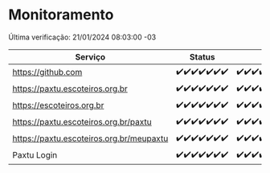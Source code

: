 # Monitoramento

Última verificação: 21/01/2024 08:03:00 -03

|Serviço|Status|Últimas 24h|
|---|---|---|
|https://github.com|<span title="2024-01-14: OK=24">✔️</span><span title="2024-01-15: OK=24">✔️</span><span title="2024-01-16: OK=24">✔️</span><span title="2024-01-17: OK=24">✔️</span><span title="2024-01-18: OK=24">✔️</span><span title="2024-01-19: OK=24">✔️</span><span title="2024-01-20: OK=11">✔️</span>|<span title="20/01/2024 08:03:00 -03 : 200">✔️</span><span title="20/01/2024 09:10:00 -03 : 200">✔️</span><span title="20/01/2024 10:06:00 -03 : 200">✔️</span><span title="20/01/2024 11:03:00 -03 : 200">✔️</span><span title="20/01/2024 12:04:00 -03 : 200">✔️</span><span title="20/01/2024 13:06:00 -03 : 200">✔️</span><span title="20/01/2024 14:04:00 -03 : 200">✔️</span><span title="20/01/2024 15:07:00 -03 : 200">✔️</span><span title="20/01/2024 16:03:00 -03 : 200">✔️</span><span title="20/01/2024 17:06:00 -03 : 200">✔️</span><span title="20/01/2024 18:03:00 -03 : 200">✔️</span><span title="20/01/2024 19:04:00 -03 : 200">✔️</span><span title="20/01/2024 20:06:00 -03 : 200">✔️</span><span title="20/01/2024 21:35:00 -03 : 200">✔️</span><span title="20/01/2024 22:55:00 -03 : 200">✔️</span><span title="20/01/2024 23:26:00 -03 : 200">✔️</span><span title="21/01/2024 00:07:00 -03 : 200">✔️</span><span title="21/01/2024 01:07:00 -03 : 200">✔️</span><span title="21/01/2024 02:40:00 -03 : 200">✔️</span><span title="21/01/2024 03:08:00 -03 : 200">✔️</span><span title="21/01/2024 04:05:00 -03 : 200">✔️</span><span title="21/01/2024 05:07:00 -03 : 200">✔️</span><span title="21/01/2024 06:06:00 -03 : 200">✔️</span><span title="21/01/2024 07:06:00 -03 : 200">✔️</span><span title="21/01/2024 08:03:00 -03 : 200">✔️</span>|
|https://paxtu.escoteiros.org.br|<span title="2024-01-14: OK=24">✔️</span><span title="2024-01-15: OK=24">✔️</span><span title="2024-01-16: OK=24">✔️</span><span title="2024-01-17: OK=24">✔️</span><span title="2024-01-18: OK=24">✔️</span><span title="2024-01-19: OK=24">✔️</span><span title="2024-01-20: OK=11">✔️</span>|<span title="20/01/2024 08:03:00 -03 : 200">✔️</span><span title="20/01/2024 09:10:00 -03 : 200">✔️</span><span title="20/01/2024 10:06:00 -03 : 200">✔️</span><span title="20/01/2024 11:03:00 -03 : 200">✔️</span><span title="20/01/2024 12:04:00 -03 : 200">✔️</span><span title="20/01/2024 13:06:00 -03 : 200">✔️</span><span title="20/01/2024 14:04:00 -03 : 200">✔️</span><span title="20/01/2024 15:07:00 -03 : 200">✔️</span><span title="20/01/2024 16:03:00 -03 : 200">✔️</span><span title="20/01/2024 17:06:00 -03 : 200">✔️</span><span title="20/01/2024 18:03:00 -03 : 200">✔️</span><span title="20/01/2024 19:04:00 -03 : 200">✔️</span><span title="20/01/2024 20:06:00 -03 : 200">✔️</span><span title="20/01/2024 21:35:00 -03 : 200">✔️</span><span title="20/01/2024 22:55:00 -03 : 200">✔️</span><span title="20/01/2024 23:26:00 -03 : 200">✔️</span><span title="21/01/2024 00:07:00 -03 : 200">✔️</span><span title="21/01/2024 01:07:00 -03 : 200">✔️</span><span title="21/01/2024 02:40:00 -03 : 200">✔️</span><span title="21/01/2024 03:08:00 -03 : 200">✔️</span><span title="21/01/2024 04:05:00 -03 : 200">✔️</span><span title="21/01/2024 05:07:00 -03 : 200">✔️</span><span title="21/01/2024 06:06:00 -03 : 200">✔️</span><span title="21/01/2024 07:06:00 -03 : 200">✔️</span><span title="21/01/2024 08:03:00 -03 : 200">✔️</span>|
|https://escoteiros.org.br|<span title="2024-01-14: OK=24">✔️</span><span title="2024-01-15: OK=24">✔️</span><span title="2024-01-16: OK=24">✔️</span><span title="2024-01-17: OK=24">✔️</span><span title="2024-01-18: OK=24">✔️</span><span title="2024-01-19: OK=24">✔️</span><span title="2024-01-20: OK=11">✔️</span>|<span title="20/01/2024 08:03:00 -03 : 200">✔️</span><span title="20/01/2024 09:10:00 -03 : 200">✔️</span><span title="20/01/2024 10:06:00 -03 : 200">✔️</span><span title="20/01/2024 11:03:00 -03 : 200">✔️</span><span title="20/01/2024 12:04:00 -03 : 200">✔️</span><span title="20/01/2024 13:06:00 -03 : 200">✔️</span><span title="20/01/2024 14:04:00 -03 : 200">✔️</span><span title="20/01/2024 15:07:00 -03 : 200">✔️</span><span title="20/01/2024 16:03:00 -03 : 200">✔️</span><span title="20/01/2024 17:06:00 -03 : 200">✔️</span><span title="20/01/2024 18:04:00 -03 : 200">✔️</span><span title="20/01/2024 19:04:00 -03 : 200">✔️</span><span title="20/01/2024 20:06:00 -03 : 200">✔️</span><span title="20/01/2024 21:35:00 -03 : 200">✔️</span><span title="20/01/2024 22:55:00 -03 : 200">✔️</span><span title="20/01/2024 23:26:00 -03 : 200">✔️</span><span title="21/01/2024 00:07:00 -03 : 200">✔️</span><span title="21/01/2024 01:07:00 -03 : 200">✔️</span><span title="21/01/2024 02:40:00 -03 : 200">✔️</span><span title="21/01/2024 03:08:00 -03 : 200">✔️</span><span title="21/01/2024 04:05:00 -03 : 200">✔️</span><span title="21/01/2024 05:07:00 -03 : 200">✔️</span><span title="21/01/2024 06:06:00 -03 : 200">✔️</span><span title="21/01/2024 07:06:00 -03 : 200">✔️</span><span title="21/01/2024 08:03:00 -03 : 200">✔️</span>|
|https://paxtu.escoteiros.org.br/paxtu|<span title="2024-01-14: OK=24">✔️</span><span title="2024-01-15: OK=24">✔️</span><span title="2024-01-16: OK=24">✔️</span><span title="2024-01-17: OK=24">✔️</span><span title="2024-01-18: OK=24">✔️</span><span title="2024-01-19: OK=24">✔️</span><span title="2024-01-20: OK=11">✔️</span>|<span title="20/01/2024 08:03:00 -03 : 200">✔️</span><span title="20/01/2024 09:10:00 -03 : 200">✔️</span><span title="20/01/2024 10:06:00 -03 : 200">✔️</span><span title="20/01/2024 11:03:00 -03 : 200">✔️</span><span title="20/01/2024 12:04:00 -03 : 200">✔️</span><span title="20/01/2024 13:06:00 -03 : 200">✔️</span><span title="20/01/2024 14:04:00 -03 : 200">✔️</span><span title="20/01/2024 15:07:00 -03 : 200">✔️</span><span title="20/01/2024 16:03:00 -03 : 200">✔️</span><span title="20/01/2024 17:06:00 -03 : 200">✔️</span><span title="20/01/2024 18:04:00 -03 : 200">✔️</span><span title="20/01/2024 19:04:00 -03 : 200">✔️</span><span title="20/01/2024 20:06:00 -03 : 200">✔️</span><span title="20/01/2024 21:35:00 -03 : 200">✔️</span><span title="20/01/2024 22:55:00 -03 : 200">✔️</span><span title="20/01/2024 23:26:00 -03 : 200">✔️</span><span title="21/01/2024 00:07:00 -03 : 200">✔️</span><span title="21/01/2024 01:07:00 -03 : 200">✔️</span><span title="21/01/2024 02:40:00 -03 : 200">✔️</span><span title="21/01/2024 03:08:00 -03 : 200">✔️</span><span title="21/01/2024 04:05:00 -03 : 200">✔️</span><span title="21/01/2024 05:07:00 -03 : 200">✔️</span><span title="21/01/2024 06:06:00 -03 : 200">✔️</span><span title="21/01/2024 07:06:00 -03 : 200">✔️</span><span title="21/01/2024 08:03:00 -03 : 200">✔️</span>|
|https://paxtu.escoteiros.org.br/meupaxtu|<span title="2024-01-14: OK=24">✔️</span><span title="2024-01-15: OK=24">✔️</span><span title="2024-01-16: OK=24">✔️</span><span title="2024-01-17: OK=24">✔️</span><span title="2024-01-18: OK=24">✔️</span><span title="2024-01-19: OK=24">✔️</span><span title="2024-01-20: OK=11">✔️</span>|<span title="20/01/2024 08:03:00 -03 : 200">✔️</span><span title="20/01/2024 09:10:00 -03 : 200">✔️</span><span title="20/01/2024 10:06:00 -03 : 200">✔️</span><span title="20/01/2024 11:03:00 -03 : 200">✔️</span><span title="20/01/2024 12:04:00 -03 : 200">✔️</span><span title="20/01/2024 13:06:00 -03 : 200">✔️</span><span title="20/01/2024 14:04:00 -03 : 200">✔️</span><span title="20/01/2024 15:07:00 -03 : 200">✔️</span><span title="20/01/2024 16:03:00 -03 : 200">✔️</span><span title="20/01/2024 17:06:00 -03 : 200">✔️</span><span title="20/01/2024 18:04:00 -03 : 200">✔️</span><span title="20/01/2024 19:04:00 -03 : 200">✔️</span><span title="20/01/2024 20:06:00 -03 : 200">✔️</span><span title="20/01/2024 21:35:00 -03 : 200">✔️</span><span title="20/01/2024 22:55:00 -03 : 200">✔️</span><span title="20/01/2024 23:26:00 -03 : 200">✔️</span><span title="21/01/2024 00:07:00 -03 : 200">✔️</span><span title="21/01/2024 01:07:00 -03 : 200">✔️</span><span title="21/01/2024 02:40:00 -03 : 200">✔️</span><span title="21/01/2024 03:08:00 -03 : 200">✔️</span><span title="21/01/2024 04:05:00 -03 : 200">✔️</span><span title="21/01/2024 05:07:00 -03 : 200">✔️</span><span title="21/01/2024 06:06:00 -03 : 200">✔️</span><span title="21/01/2024 07:06:00 -03 : 200">✔️</span><span title="21/01/2024 08:03:00 -03 : 200">✔️</span>|
|Paxtu Login|<span title="2024-01-14: OK=24">✔️</span><span title="2024-01-15: OK=24">✔️</span><span title="2024-01-16: OK=24">✔️</span><span title="2024-01-17: OK=24">✔️</span><span title="2024-01-18: OK=24">✔️</span><span title="2024-01-19: OK=24">✔️</span><span title="2024-01-20: OK=11">✔️</span>|<span title="20/01/2024 08:03:00 -03 : 200">✔️</span><span title="20/01/2024 09:10:00 -03 : 200">✔️</span><span title="20/01/2024 10:06:00 -03 : 200">✔️</span><span title="20/01/2024 11:03:00 -03 : 200">✔️</span><span title="20/01/2024 12:04:00 -03 : 200">✔️</span><span title="20/01/2024 13:06:00 -03 : 200">✔️</span><span title="20/01/2024 14:04:00 -03 : 200">✔️</span><span title="20/01/2024 15:07:00 -03 : 200">✔️</span><span title="20/01/2024 16:03:00 -03 : 200">✔️</span><span title="20/01/2024 17:06:00 -03 : 200">✔️</span><span title="20/01/2024 18:04:00 -03 : 200">✔️</span><span title="20/01/2024 19:04:00 -03 : 200">✔️</span><span title="20/01/2024 20:07:00 -03 : 200">✔️</span><span title="20/01/2024 21:35:00 -03 : 200">✔️</span><span title="20/01/2024 22:55:00 -03 : 200">✔️</span><span title="20/01/2024 23:26:00 -03 : 200">✔️</span><span title="21/01/2024 00:07:00 -03 : 200">✔️</span><span title="21/01/2024 01:07:00 -03 : 200">✔️</span><span title="21/01/2024 02:40:00 -03 : 200">✔️</span><span title="21/01/2024 03:08:00 -03 : 200">✔️</span><span title="21/01/2024 04:05:00 -03 : 200">✔️</span><span title="21/01/2024 05:07:00 -03 : 200">✔️</span><span title="21/01/2024 06:06:00 -03 : 200">✔️</span><span title="21/01/2024 07:06:00 -03 : 200">✔️</span><span title="21/01/2024 08:03:00 -03 : 200">✔️</span>|
